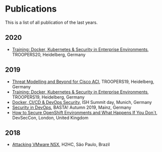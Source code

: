 # Publications

This is a list of all publication of the last years.

## 2020

- [Training: Docker, Kubernetes & Security in Enterprise Environments](content/2020-03_TR20/README.md), TROOPERS20, Heidelberg, Germany

## 2019

- [Threat Modelling and Beyond for Cisco ACI](content/2019-3_TR19/README.md#threat-modelling-and-beyond-for-cisco-aci), TROOPERS19, Heidelberg, Germany
- [Training: Docker, Kubernetes & Security in Enterprise Environments](content/2019-3_TR19/README.md#docker-kubernetes--security-in-enterprise-environments), TROOPERS19, Heidelberg, Germany
- [Docker, CI/CD & DevOps Security](content/2019-05_ISH/README.md), ISH Summit day, Munich, Germany
- [Security in DevOps](2019-10_BASTA/README.md), BASTA! Autumn 2019, Mainz, Germany
- [How to Secure OpenShift Environments and What Happens If You Don´t](content/2019-11_DevSecCon/README.md), DevSecCon, London, United Kingdom

## 2018
- [Attacking VMware NSX](content/2018-09_H2HC/README.md), H2HC, São Paulo, Brazil
